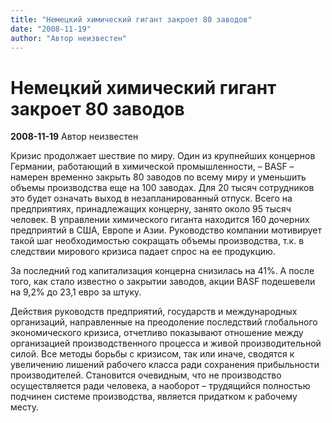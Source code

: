```yaml
---
title: "Немецкий химический гигант закроет 80 заводов"
date: "2008-11-19"
author: "Автор неизвестен"
---
```


# Немецкий химический гигант закроет 80 заводов

**2008-11-19** Автор неизвестен

Кризис продолжает шествие по миру. Один из крупнейших концернов Германии, работающий в химической промышленности, – BASF – намерен временно закрыть 80 заводов по всему миру и уменьшить объемы производства еще на 100 заводах. Для 20 тысяч сотрудников это будет означать выход в незапланированный отпуск. Всего на предприятиях, принадлежащих концерну, занято около 95 тысяч человек. В управлении химического гиганта находится 160 дочерних предприятий в США, Европе и Азии. Руководство компании мотивирует такой шаг необходимостью сокращать объемы производства, т.к. в следствии мирового кризиса падает спрос на ее продукцию.

За последний год капитализация концерна снизилась на 41%. А после того, как стало известно о закрытии заводов, акции BASF подешевели на 9,2% до 23,1 евро за штуку.

Действия руководств предприятий, государств и международных организаций, направленные на преодоление последствий глобального экономического кризиса, отчетливо показывают отношение между организацией производственного процесса и живой производительной силой. Все методы борьбы с кризисом, так или иначе, сводятся к увеличению лишений рабочего класса ради сохранения прибыльности производителей. Становится очевидным, что не производство осуществляется ради человека, а наоборот – трудящийся полностью подчинен системе производства, является придатком к рабочему месту.